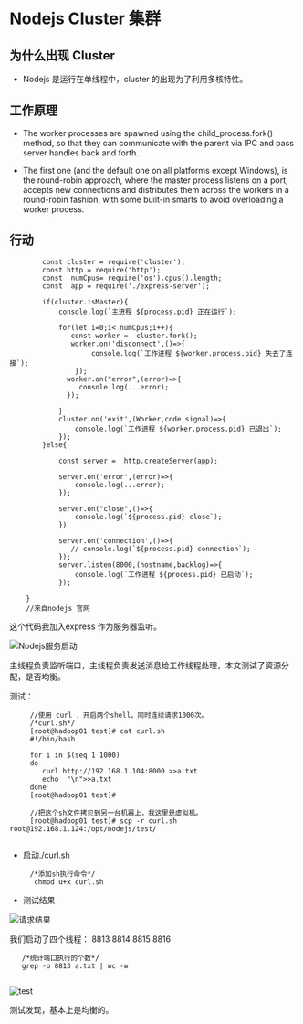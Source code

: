 # Nodejs  Cluster 集群

## 为什么出现 Cluster
* Nodejs 是运行在单线程中，cluster 的出现为了利用多核特性。

## 工作原理
* The worker processes are spawned using the child_process.fork() method, so that they can communicate with the parent via IPC and pass server handles back and forth.

* The first one (and the default one on all platforms except Windows), is the round-robin approach, where the master process listens on a port, accepts new connections and distributes them across the workers in a round-robin fashion, with some built-in smarts to avoid overloading a worker process.


## 行动

```
		const cluster = require('cluster');
		const http = require('http');
		const  numCpus= require('os').cpus().length;
		const  app = require('./express-server');
		
		if(cluster.isMaster){
		    console.log(`主进程 ${process.pid} 正在运行`);
		
		    for(let i=0;i< numCpus;i++){
		       const worker =  cluster.fork();
		       worker.on('disconnect',()=>{
		            console.log(`工作进程 ${worker.process.pid} 失去了连接`);
		        });
		      worker.on("error",(error)=>{
		         console.log(...error);
		      });
		      
		    }
		    cluster.on('exit',(Worker,code,signal)=>{
		        console.log(`工作进程 ${worker.process.pid} 已退出`);
		    });
		}else{
		
		    const server =  http.createServer(app);
		    
		    server.on('error',(error)=>{
		        console.log(...error);
		    });
		
		    server.on("close",()=>{
		        console.log(`${process.pid} close`);
		    })
		
		    server.on('connection',()=>{
		       // console.log(`${process.pid} connection`);
		    });
		    server.listen(8000,(hostname,backlog)=>{
		        console.log(`工作进程 ${process.pid} 已启动`);
		    });
		   
	}
	//来自nodejs 官网
```
 这个代码我加入express 作为服务器监听。
 
 ![Nodejs服务启动](http://fandong90.github.io/dist/static/img/nodejsclusterserver.png)
 
 主线程负责监听端口，主线程负责发送消息给工作线程处理，本文测试了资源分配，是否均衡。
 
 测试：
 
   ```
   		//使用 curl ，开启两个shell，同时连续请求1000次。
   		/*curl.sh*/
   		[root@hadoop01 test]# cat curl.sh 
		#!/bin/bash
		
		for i in $(seq 1 1000)
		do
		   curl http://192.168.1.104:8000 >>a.txt
		   echo  "\n">>a.txt
		done
		[root@hadoop01 test]# 
		
		//把这个sh文件拷贝到另一台机器上，我这里是虚拟机。
		[root@hadoop01 test]# scp -r curl.sh  root@192.168.1.124:/opt/nodejs/test/
		
   ```
   
   * 启动./curl.sh 
   
   ```
        /*添加sh执行命令*/
   		 chmod u+x curl.sh 
   
   ```
   * 测试结果
   
   ![请求结果](http://fandong90.github.io/dist/static/img/nodeclusterfilea.png)
   
   我们启动了四个线程： 8813 8814 8815 8816
   
   ```
      /*统计端口执行的个数*/
      grep -o 8813 a.txt | wc -w 
      
   ```
   
   ![test](http://fandong90.github.io/dist/static/img/nodeclustertestcount.png)
   
   测试发现，基本上是均衡的。